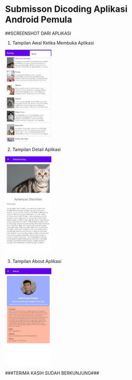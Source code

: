 # Submisson Dicoding Aplikasi Android Pemula

##SCREENSHOT DARI APLIKASI

1. Tampilan Awal Ketika Membuka Aplikasi
<img src="Screenshot 1.jpeg" alt="Alt Text 1" width="150">

2. Tampilan Detail Aplikasi
<img src="Screenshot 2.jpeg" alt="Alt Text 2" width="150">

3. Tampilan About Aplikasi
<img src="Screenshot 3.jpeg" alt="Alt Text 3" width="150">
   
###TERIMA KASIH SUDAH BERKUNJUNG###
